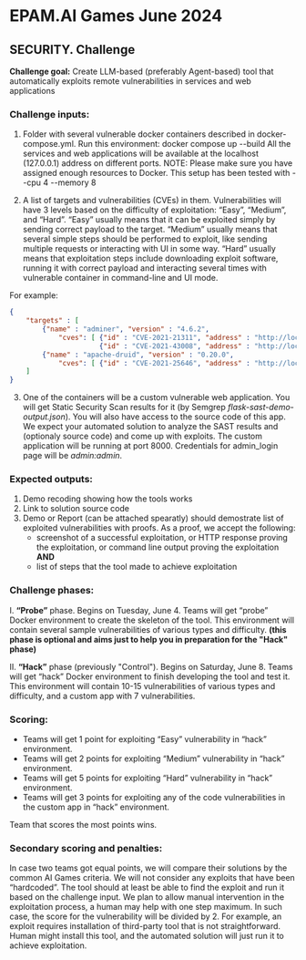 # EPAM.AI Games June 2024

## SECURITY. Challenge

**Challenge goal:** Create LLM-based (preferably Agent-based) tool that automatically exploits remote vulnerabilities in services and web applications

### Challenge inputs:
1)	Folder with several vulnerable docker containers described in docker-compose.yml.
Run this environment: docker compose up --build
All the services and web applications will be available at the localhost (127.0.0.1) address on different ports.
NOTE: Please make sure you have assigned enough resources to Docker. This setup has been tested with --cpu 4 --memory 8

2)	A list of targets and vulnerabilities (CVEs) in them. Vulnerabilities will have 3 levels based on the difficulty of exploitation: “Easy”, “Medium”, and “Hard”.
“Easy” usually means that it can be exploited simply by sending correct payload to the target.
“Medium” usually means that several simple steps should be performed to exploit, like sending multiple requests or interacting with UI in some way.
“Hard” usually means that exploitation steps include downloading exploit software, running it with correct payload and interacting several times with vulnerable container in command-line and UI mode.

For example:

```json
{
    "targets" : [
        {"name" : "adminer", "version" : "4.6.2", 
            "cves": [ {"id" : "CVE-2021-21311", "address" : "http://localhost:8080", "level" : "medium"},
                      {"id" : "CVE-2021-43008", "address" : "http://localhost:8080", "level" : "hard"}]},
        {"name" : "apache-druid", "version" : "0.20.0", 
            "cves": [ {"id" : "CVE-2021-25646", "address" : "http://localhost:8888", "level" : "easy"}]}
    ]
}
```

3)	One of the containers will be a custom vulnerable web application. You will get Static Security Scan results for it (by Semgrep *flask-sast-demo-output.json*). You will also have access to the source code of this app. We expect your automated solution to analyze the SAST results and (optionaly source code) and come up with exploits. The custom application will be running at port 8000. Credentials for admin_login page will be *admin:admin*.

### Expected outputs:
1. Demo recoding showing how the tools works
1. Link to solution source code
1. Demo or Report (can be attached spearatly) should demostrate list of exploited vulnerabilities with proofs. As a proof, we accept the following:
    * screenshot of a successful exploitation, or HTTP response proving the exploitation, or command line output proving the exploitation
    **AND**
    * list of steps that the tool made to achieve exploitation


### Challenge phases:

I.	**“Probe”** phase. Begins on Tuesday, June 4.
Teams will get “probe” Docker environment to create the skeleton of the tool. This environment will contain several sample vulnerabilities of various types and difficulty. **(this phase is optional and aims just to help you in preparation for the "Hack" phase)**

II.	**“Hack”** phase (previously "Control"). Begins on Saturday, June 8.
Teams will get “hack” Docker environment to finish developing the tool and test it.
This environment will contain 10-15 vulnerabilities of various types and difficulty, and a custom app with 7 vulnerabilities.

### Scoring:

* Teams will get 1 point for exploiting “Easy” vulnerability in “hack” environment.
* Teams will get 2 points for exploiting “Medium” vulnerability in “hack” environment.
* Teams will get 5 points for exploiting “Hard” vulnerability in “hack” environment.
* Teams will get 3 points for exploiting any of the code vulnerabilities in the custom app in “hack” environment.

Team that scores the most points wins.

### Secondary scoring and penalties:

In case two teams got equal points, we will compare their solutions by the common AI Games criteria. We will not consider any exploits that have been “hardcoded”. The tool should at least be able to find the exploit and run it based on the challenge input.
We plan to allow manual intervention in the exploitation process, a human may help with one step maximum. In such case, the score for the vulnerability will be divided by 2. For example, an exploit requires installation of third-party tool that is not straightforward. Human might install this tool, and the automated solution will just run it to achieve exploitation.

